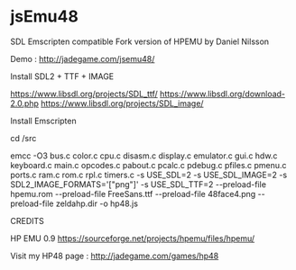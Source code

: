 # jsEmu48
SDL Emscripten compatible Fork version of HPEMU by Daniel Nilsson

Demo : http://jadegame.com/jsemu48/


Install SDL2 + TTF + IMAGE

https://www.libsdl.org/projects/SDL_ttf/
https://www.libsdl.org/download-2.0.php
https://www.libsdl.org/projects/SDL_image/

Install Emscripten

cd /src

emcc -O3 bus.c color.c cpu.c disasm.c display.c emulator.c gui.c hdw.c  keyboard.c  main.c  opcodes.c pabout.c pcalc.c pdebug.c pfiles.c pmenu.c ports.c ram.c rom.c rpl.c timers.c -s USE_SDL=2 -s USE_SDL_IMAGE=2 -s SDL2_IMAGE_FORMATS='["png"]' -s USE_SDL_TTF=2 --preload-file hpemu.rom --preload-file FreeSans.ttf --preload-file 48face4.png --preload-file zeldahp.dir -o hp48.js



CREDITS

HP EMU 0.9
https://sourceforge.net/projects/hpemu/files/hpemu/


Visit my HP48 page : http://jadegame.com/games/hp48
